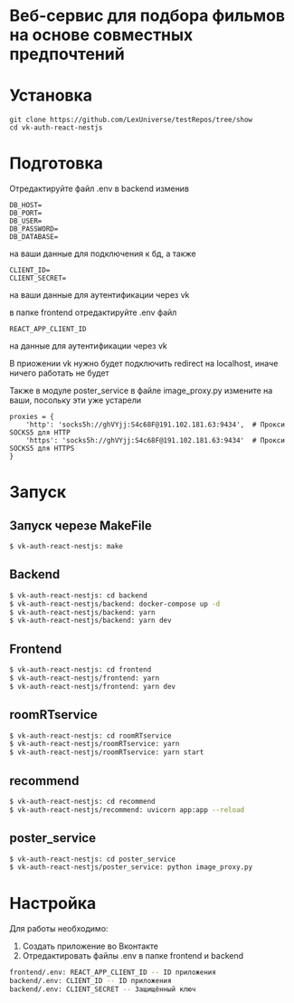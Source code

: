 # Веб-сервис для подбора фильмов на основе совместных предпочтений


# Установка

```
git clone https://github.com/LexUniverse/testRepos/tree/show
cd vk-auth-react-nestjs
```

# Подготовка

Отредактируйте файл .env в backend изменив 
```
DB_HOST=
DB_PORT=
DB_USER=
DB_PASSWORD=
DB_DATABASE=
```
на ваши данные для подключения к бд, а также 
```
CLIENT_ID=
CLIENT_SECRET=
```
на ваши данные для аутентификации через vk

в папке frontend отредактируйте .env файл
```
REACT_APP_CLIENT_ID
```
на данные для аутентификации через vk

В приожении vk нужно будет подключить redirect на localhost, иначе ничего работать не будет

Также в модуле poster_service в файле image_proxy.py
измените на ваши, посольку эти уже устарели 
```
proxies = {
    'http': 'socks5h://ghVYjj:S4c68F@191.102.181.63:9434',  # Прокси SOCKS5 для HTTP
    'https': 'socks5h://ghVYjj:S4c68F@191.102.181.63:9434'  # Прокси SOCKS5 для HTTPS
}
```

# Запуск

## Запуск черезе MakeFile

```bash
$ vk-auth-react-nestjs: make
```

## Backend

```bash
$ vk-auth-react-nestjs: cd backend
$ vk-auth-react-nestjs/backend: docker-compose up -d
$ vk-auth-react-nestjs/backend: yarn
$ vk-auth-react-nestjs/backend: yarn dev
```

## Frontend

```bash
$ vk-auth-react-nestjs: cd frontend
$ vk-auth-react-nestjs/frontend: yarn
$ vk-auth-react-nestjs/frontend: yarn dev
```


## roomRTservice

```bash
$ vk-auth-react-nestjs: cd roomRTservice
$ vk-auth-react-nestjs/roomRTservice: yarn
$ vk-auth-react-nestjs/roomRTservice: yarn start
```

## recommend

```bash
$ vk-auth-react-nestjs: cd recommend
$ vk-auth-react-nestjs/recommend: uvicorn app:app --reload
```

## poster_service

```bash
$ vk-auth-react-nestjs: cd poster_service
$ vk-auth-react-nestjs/poster_service: python image_proxy.py
```

# Настройка

Для работы необходимо:

1. Создать приложение во Вконтакте
2. Отредактировать файлы .env в папке frontend и backend

```bash
frontend/.env: REACT_APP_CLIENT_ID -- ID приложения
backend/.env: CLIENT_ID -- ID приложения
backend/.env: CLIENT_SECRET -- Защищённый ключ
```
